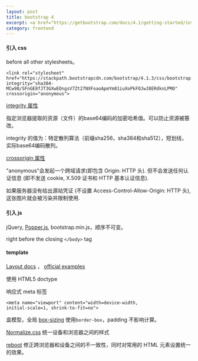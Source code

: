 ```yaml
---
layout: post
title: bootstrap 4
excerpt: <a href="https://getbootstrap.com/docs/4.1/getting-started/introduction/">bootstrap 4</a>：Build responsive, mobile-first projects ... toolkit for developing with HTML, CSS, and JS.
category: frontend
---
```


#### 引入 css

before all other stylesheets。
```
<link rel="stylesheet"
href="https://stackpath.bootstrapcdn.com/bootstrap/4.1.3/css/bootstrap.min.css"
integrity="sha384-MCw98/SFnGE8fJT3GXwEOngsV7Zt27NXFoaoApmYm81iuXoPkFOJwJ8ERdknLPMO"
crossorigin="anonymous">
```

[integrity 属性](https://developer.mozilla.org/en-US/docs/Web/Security/Subresource_Integrity/)

指定浏览器提取的资源（文件）的base64编码的加密哈希值。可以防止资源被篡改。

integrity 的值为：特定散列算法（前缀sha256，sha384和sha512），短划线，实际base64编码散列。

[crossorigin 属性](https://www.chrisyue.com/what-the-hell-is-crossorigin-attribute-in-html-script-tag.html)

"anonymous"会发起一个跨域请求(即包含 Origin: HTTP 头). 但不会发送任何认证信息 (即不发送 cookie, X.509 证书和 HTTP 基本认证信息).

如果服务器没有给出源站凭证 (不设置 Access-Control-Allow-Origin: HTTP 头), 这张图片就会被污染并限制使用.

#### 引入 js

jQuery, [Popper.js](https://www.cnblogs.com/kidsitcn/p/8987715.html), bootstrap.min.js，顺序不可变。

right before the closing `</body>` tag
#### template
[Layout docs](https://v4.bootcss.com/docs/4.0/layout/overview/) ，
[official examples](https://v4.bootcss.com/docs/4.0/examples/)

使用 HTML5 doctype

响应式 meta 标签
```
<meta name="viewport" content="width=device-width,
initial-scale=1, shrink-to-fit=no">
```

盒模型，全局 [box-sizing](https://css-tricks.com/box-sizing/) 使用`border-box`，padding 不影响计算。

[Normalize.css](http://necolas.github.io/normalize.css/) 统一设备和浏览器之间的样式

[reboot](https://v4.bootcss.com/docs/4.0/content/reboot/) 修正跨浏览器和设备之间的不一致性，同时对常用的 HTML 元素设置统一的效果。

